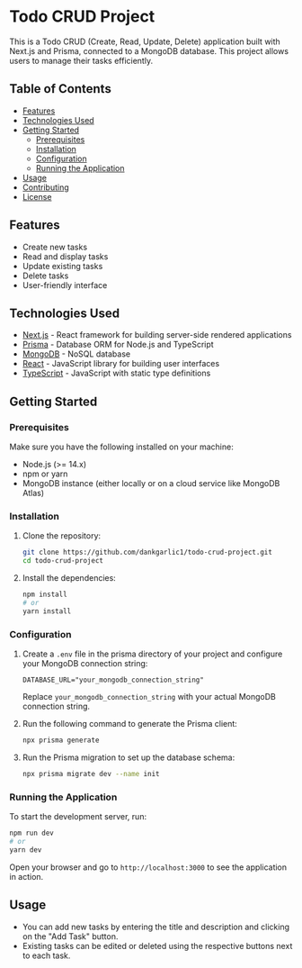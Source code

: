 # Todo CRUD Project

This is a Todo CRUD (Create, Read, Update, Delete) application built with Next.js and Prisma, connected to a MongoDB database. This project allows users to manage their tasks efficiently.

## Table of Contents

- [Features](#features)
- [Technologies Used](#technologies-used)
- [Getting Started](#getting-started)
  - [Prerequisites](#prerequisites)
  - [Installation](#installation)
  - [Configuration](#configuration)
  - [Running the Application](#running-the-application)
- [Usage](#usage)
- [Contributing](#contributing)
- [License](#license)

## Features

- Create new tasks
- Read and display tasks
- Update existing tasks
- Delete tasks
- User-friendly interface

## Technologies Used

- [Next.js](https://nextjs.org/) - React framework for building server-side rendered applications
- [Prisma](https://www.prisma.io/) - Database ORM for Node.js and TypeScript
- [MongoDB](https://www.mongodb.com/) - NoSQL database
- [React](https://reactjs.org/) - JavaScript library for building user interfaces
- [TypeScript](https://www.typescriptlang.org/) - JavaScript with static type definitions

## Getting Started

### Prerequisites

Make sure you have the following installed on your machine:

- Node.js (>= 14.x)
- npm or yarn
- MongoDB instance (either locally or on a cloud service like MongoDB Atlas)

### Installation

1. Clone the repository:

   ```bash
   git clone https://github.com/dankgarlic1/todo-crud-project.git
   cd todo-crud-project
   ```

2. Install the dependencies:

   ```bash
   npm install
   # or
   yarn install
   ```

### Configuration

1. Create a `.env` file in the prisma directory of your project and configure your MongoDB connection string:

   ```plaintext
   DATABASE_URL="your_mongodb_connection_string"
   ```

   Replace `your_mongodb_connection_string` with your actual MongoDB connection string.

2. Run the following command to generate the Prisma client:

   ```bash
   npx prisma generate
   ```

3. Run the Prisma migration to set up the database schema:

   ```bash
   npx prisma migrate dev --name init
   ```

### Running the Application

To start the development server, run:

```bash
npm run dev
# or
yarn dev
```

Open your browser and go to `http://localhost:3000` to see the application in action.

## Usage

- You can add new tasks by entering the title and description and clicking on the "Add Task" button.
- Existing tasks can be edited or deleted using the respective buttons next to each task.
